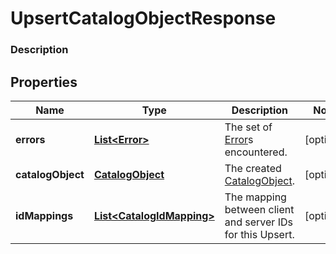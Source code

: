 
# UpsertCatalogObjectResponse

### Description



## Properties
Name | Type | Description | Notes
------------ | ------------- | ------------- | -------------
**errors** | [**List&lt;Error&gt;**](Error.md) | The set of [Error](#type-error)s encountered. |  [optional]
**catalogObject** | [**CatalogObject**](CatalogObject.md) | The created [CatalogObject](#type-catalogobject). |  [optional]
**idMappings** | [**List&lt;CatalogIdMapping&gt;**](CatalogIdMapping.md) | The mapping between client and server IDs for this Upsert. |  [optional]



